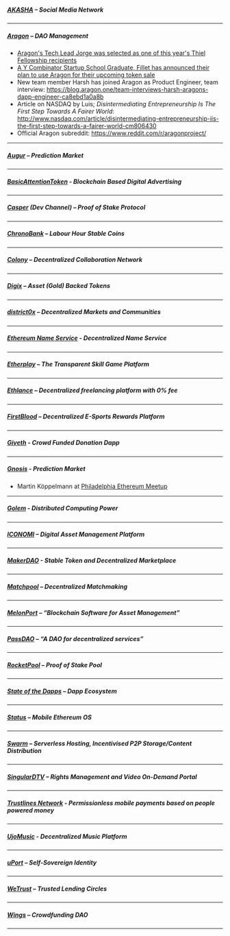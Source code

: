 
##### [AKASHA](http://akasha.world/) – Social Media Network


---
##### [Aragon](http://aragon.one/) – DAO Management
- [Aragon's Tech Lead Jorge was selected as one of this year's Thiel Fellowship recipients](http://www.businesswire.com/news/home/20170616005607/en)
- [A Y Combinator Startup School Graduate, Fillet has announced their plan to use Aragon for their upcoming token sale](http://blog.getfillet.com/index.php/en/2017/06/16/graduate-of-yc-startup-school-2017-announces-ico-on-the-aragon-network/)
- New team member Harsh has joined Aragon as Product Engineer, team interview: https://blog.aragon.one/team-interviews-harsh-aragons-dapp-engineer-ca8ebd1a0a8b
- Article on NASDAQ by Luis; *Disintermediating Entrepreneurship Is The First Step Towards A Fairer World*: http://www.nasdaq.com/article/disintermediating-entrepreneurship-iis-the-first-step-towards-a-fairer-world-cm806430
- Official Aragon subreddit: https://www.reddit.com/r/aragonproject/

---
##### [Augur](https://augur.net/) – Prediction Market


---
##### [BasicAttentionToken](https://basicattentiontoken.org/) - Blockchain Based Digital Advertising


---  
##### [Casper](https://blog.ethereum.org/2015/08/01/introducing-casper-friendly-ghost/) (Dev Channel) – Proof of Stake Protocol

---
##### [ChronoBank](http://chronobank.io/) – Labour Hour Stable Coins


---
##### [Colony](http://colony.io/) – Decentralized Collaboration Network

---
##### [Digix](https://digix.io/) – Asset (Gold) Backed Tokens

---
##### [district0x](https://district0x.io/) – Decentralized Markets and Communities

---
##### [Ethereum Name Service](https://ens.codetract.io) - Decentralized Name Service


---
##### [Etherplay](http://etherplay.io) – The Transparent Skill Game Platform


---
##### [Ethlance](http://ethlance.com/) – Decentralized freelancing platform with 0% fee


---
##### [FirstBlood](https://firstblood.io/) – Decentralized E-Sports Rewards Platform

---
##### [Giveth](http://www.giveth.io/) - Crowd Funded Donation Dapp


---
##### [Gnosis](https://gnosis.pm/) - Prediction Market
- Martin Köppelmann at [Philadelphia Ethereum Meetup](https://twitter.com/ebukstel/status/877259790673727488)

---  
##### [Golem](https://golem.network/) - Distributed Computing Power


---
##### [ICONOMI](https://iconomi.net/) – Digital Asset Management Platform

---
##### [MakerDAO](http://makerdao.com/) - Stable Token and Decentralized Marketplace


---
##### [Matchpool](http://matchpool.co/) – Decentralized Matchmaking


---
##### [MelonPort](https://melonport.com/) – “Blockchain Software for Asset Management”


---
##### [PassDAO](https://forum.passdao.org/) – “A DAO for decentralized services”


  ---
##### [RocketPool](http://www.rocketpool.net/) – Proof of Stake Pool


---
##### [State of the Dapps](https://dapps.ethercasts.com/) – Dapp Ecosystem


---
##### [Status](http://status.im/) – Mobile Ethereum OS

---
##### [Swarm](http://swarm-gateways.net/bzz:/theswarm.eth/) – Serverless Hosting, Incentivised P2P Storage/Content Distribution


---
##### [SingularDTV](https://singulardtv.com/) – Rights Management and Video On-Demand Portal


---
##### [Trustlines Network](http://trustlines.network) - Permissionless mobile payments based on people powered money


---
##### [UjoMusic](https://ujomusic.com/) - Decentralized Music Platform


---  
##### [uPort](https://www.uport.me/) – Self-Sovereign Identity

---
##### [WeTrust](https://www.wetrust.io/) – Trusted Lending Circles


---
##### [Wings](https://wings.ai/) – Crowdfunding DAO


---
